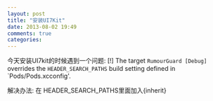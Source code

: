 ```yaml
---
layout: post
title: "安装UI7Kit"
date: 2013-08-02 19:49
comments: true
categories: 
---
```

今天安装UI7kit的时候遇到一个问题: 
	[!] The target `RumourGuard [Debug]` overrides the `HEADER_SEARCH_PATHS` build setting defined in `Pods/Pods.xcconfig'.

解决办法:
在 HEADER_SEARCH_PATHS里面加入{inherit}
